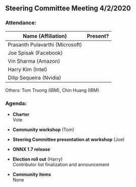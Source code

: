## Steering Committee Meeting 4/2/2020

### Attendance:

| Name (Affiliation) | Present? |
| ------------------------------- | --- |
| Prasanth Pulavarthi (Microsoft) |  |
| Joe Spisak (Facebook)           |  |
| Vin Sharma (Amazon)             |  | 
| Harry Kim (Intel)               |  |
| Dilip Sequeira (Nvidia)         |  |

Others:
Tom Truong (IBM),
Chin Huang (IBM)

### Agenda:

* **Charter**  
Vote

* **Community workshop** (Tom)  

* **Steering Committee presentation at workshop** (Joe)  

* **ONNX 1.7 release**  

* **Election roll out** (Harry)  
Contributor list finalization and announcement

* **Community items**  
None
